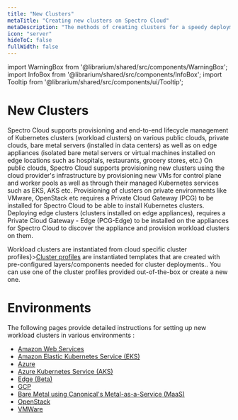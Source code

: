```yaml
---
title: "New Clusters"
metaTitle: "Creating new clusters on Spectro Cloud"
metaDescription: "The methods of creating clusters for a speedy deployment on any CSP"
icon: "server"
hideToC: false
fullWidth: false
---
```


import WarningBox from '@librarium/shared/src/components/WarningBox';
import InfoBox from '@librarium/shared/src/components/InfoBox';
import Tooltip from '@librarium/shared/src/components/ui/Tooltip';


# New Clusters 

Spectro Cloud supports provisioning and end-to-end lifecycle management of Kubernetes clusters (workload clusters) on various public clouds, private clouds, bare metal servers (installed in data centers)  as well as on edge appliances (isolated bare metal servers or virtual machines installed on edge locations such as hospitals, restaurants, grocery stores, etc.) On public clouds, Spectro Cloud supports provisioning new clusters using the cloud provider's infrastructure by provisioning new VMs for control plane and worker pools as well as through their managed Kubernetes services such as EKS, AKS etc. Provisioning of clusters on private environments like VMware, OpenStack etc requires a Private Cloud Gateway (PCG) to be installed for Spectro Cloud to be able to install Kubernetes clusters. Deploying edge clusters (clusters installed on edge appliances), requires a Private Cloud Gateway - Edge (PCG-Edge) to be installed on the appliances for Spectro Cloud to discover the appliance and provision workload clusters on them.

<InfoBox>
Workload clusters are instantiated from cloud specific <Tooltip trigger={<u>cluster profiles</u>}><a href="/cluster-profiles">Cluster profiles</a> are instantiated templates that are created with pre-configured layers/components needed for cluster deployments.</Tooltip>. You can use one of the cluster profiles provided out-of-the-box or create a new one.
</InfoBox>

# Environments

The following pages provide detailed instructions for setting up new workload clusters in various environments :

* [Amazon Web Services](/clusters/new-clusters/aws)
* [Amazon Elastic Kubernetes Service (EKS)](/clusters/new-clusters/eks)
* [Azure](/clusters/new-clusters/azure)
* [Azure Kubernetes Service (AKS)](/clusters/new-clusters/aks)
* [Edge (Beta)](/clusters/new-clusters/edge)
* [GCP](/clusters/new-clusters/gcp)
* [Bare Metal using Canonical's Metal-as-a-Service (MaaS)](/clusters/new-clusters/maas)
* [OpenStack](/clusters/new-clusters/openstack)
* [VMWare](/clusters/new-clusters/vmware)
